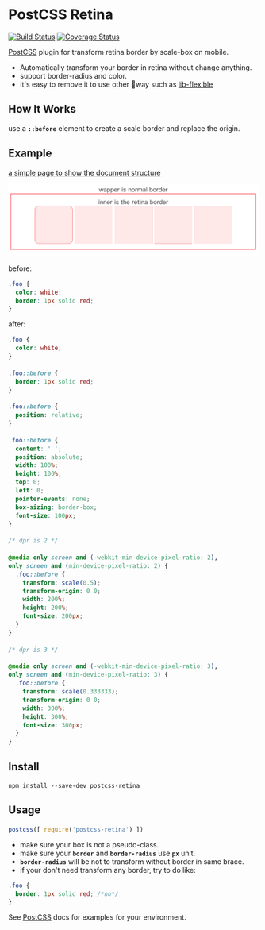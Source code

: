 # PostCSS Retina 
[![Build Status][ci-img]][ci]  [![Coverage Status][cover-img]][cover]

[PostCSS] plugin for transform retina border by scale-box on mobile.

* Automatically transform your border in retina without change anything.  
* support border-radius and color.
* it's easy to remove it to use other way such as [lib-flexible](https://github.com/amfe/lib-flexible)

## How It Works
use a **```::before```** element to create a scale border and replace the origin.


## Example
[a simple page to show the document structure](https://rawgit.com/Ziphwy/postcss-retina/master/example/index.html)  

![](./example/example.png)  

[PostCSS]: https://github.com/postcss/postcss
[ci-img]:  https://travis-ci.org/Ziphwy/postcss-retina.svg
[ci]:      https://travis-ci.org/Ziphwy/postcss-retina

[cover-img]: https://coveralls.io/github/Ziphwy/postcss-retina/badge.svg
[cover]:     https://coveralls.io/github/Ziphwy/postcss-retina

before:

```css
.foo {
  color: white;
  border: 1px solid red;
}
```  

after:

```css
.foo {
  color: white;
}

.foo::before {
  border: 1px solid red;
}

.foo::before {
  position: relative;
}

.foo::before {
  content: ' ';
  position: absolute;
  width: 100%;
  height: 100%;
  top: 0;
  left: 0;
  pointer-events: none;
  box-sizing: border-box;
  font-size: 100px;
}

/* dpr is 2 */

@media only screen and (-webkit-min-device-pixel-ratio: 2), 
only screen and (min-device-pixel-ratio: 2) {
  .foo::before {
    transform: scale(0.5);
    transform-origin: 0 0;
    width: 200%;
    height: 200%;
    font-size: 200px;
  }
}

/* dpr is 3 */

@media only screen and (-webkit-min-device-pixel-ratio: 3), 
only screen and (min-device-pixel-ratio: 3) {
  .foo::before {
    transform: scale(0.333333);
    transform-origin: 0 0;
    width: 300%;
    height: 300%;
    font-size: 300px;
  }
}
```

## Install
```
npm install --save-dev postcss-retina
```

## Usage

```js
postcss([ require('postcss-retina') ])
```

* make sure your box is not a pseudo-class.
* make sure your **```border```** and **```border-radius```** use **```px```** unit.
* **```border-radius```** will be not to transform without border in same brace.
* if your don't need transform any border, try to do like: 

```css
.foo {  
  border: 1px solid red; /*no*/ 
}
```

See [PostCSS] docs for examples for your environment.
